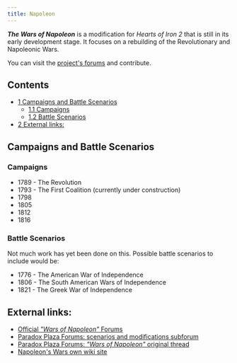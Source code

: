 ```yaml
---
title: Napoleon
---
```


_**The Wars of Napoleon**_ is a modification for _Hearts of Iron 2_ that is still in its early development stage. It focuses on a rebuilding of the Revolutionary and Napoleonic Wars.

You can visit the [project's forums](http://www.phpbbserver.com/napoleonmod/) and contribute.

## Contents

- [1 Campaigns and Battle Scenarios](#Campaigns_and_Battle_Scenarios)
  - [1.1 Campaigns](#Campaigns)
  - [1.2 Battle Scenarios](#Battle_Scenarios)
- [2 External links:](#External_links:)

## Campaigns and Battle Scenarios

### Campaigns

- 1789 - The Revolution
- 1793 - The First Coalition (currently under construction)
- 1798
- 1805
- 1812
- 1816

### Battle Scenarios

Not much work has yet been done on this. Possible battle scenarios to include would be:

- 1776 - The American War of Independence
- 1806 - The South American Wars of Independence
- 1821 - The Greek War of Independence

## External links:

- [Official _"Wars of Napoleon"_ Forums](http://www.phpbbserver.com/napoleonmod/index.php)
- [Paradox Plaza Forums: scenarios and modifications subforum](https://forum.paradoxplaza.com/forum/index.php?forums/hoi2-scenarios-and-modifications.284/)
- [Paradox Plaza Forums: _"Wars of Napoleon"_ original thread](https://forum.paradoxplaza.com/forum/index.php?threads/napoleonic-mod-for-hoi2-doomsday.346699/)
- [Napoleon's Wars own wiki site](http://www.wiki-site.com/index.php/Napoleon)
